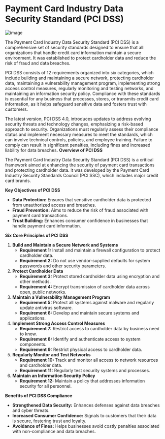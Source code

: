 
# Payment Card Industry Data Security Standard (PCI DSS) 

![image](https://github.com/user-attachments/assets/8abd7cfe-a7d0-4b93-a8a3-e133d8e8a3b7)


The Payment Card Industry Data Security Standard (PCI DSS) is a comprehensive set of security standards designed to ensure that all organizations that handle credit card information maintain a secure environment. It was established to protect cardholder data and reduce the risk of fraud and data breaches. 

PCI DSS consists of 12 requirements organized into six categories, which include building and maintaining a secure network, protecting cardholder data, maintaining a vulnerability management program, implementing strong access control measures, regularly monitoring and testing networks, and maintaining an information security policy. Compliance with these standards is essential for any business that processes, stores, or transmits credit card information, as it helps safeguard sensitive data and fosters trust with customers. 

The latest version, PCI DSS 4.0, introduces updates to address evolving security threats and technology changes, emphasizing a risk-based approach to security. Organizations must regularly assess their compliance status and implement necessary measures to meet the standards, which can involve technical controls, policies, and employee training. Failure to comply can result in significant penalties, including fines and increased liability for data breaches. **Overview of PCI DSS**

The Payment Card Industry Data Security Standard (PCI DSS) is a critical framework aimed at enhancing the security of payment card transactions and protecting cardholder data. It was developed by the Payment Card Industry Security Standards Council (PCI SSC), which includes major credit card brands. 

**Key Objectives of PCI DSS**

- **Data Protection:** Ensures that sensitive cardholder data is protected from unauthorized access and breaches.
- **Fraud Prevention:** Aims to reduce the risk of fraud associated with payment card transactions.
- **Trust Building:** Enhances consumer confidence in businesses that handle payment card information.

**Six Core Principles of PCI DSS**

1. **Build and Maintain a Secure Network and Systems**
   - **Requirement 1:** Install and maintain a firewall configuration to protect cardholder data.
   - **Requirement 2:** Do not use vendor-supplied defaults for system passwords and other security parameters.
2. **Protect Cardholder Data**
   - **Requirement 3:** Protect stored cardholder data using encryption and other methods.
   - **Requirement 4:** Encrypt transmission of cardholder data across open, public networks.
3. **Maintain a Vulnerability Management Program**
   - **Requirement 5:** Protect all systems against malware and regularly update antivirus software.
   - **Requirement 6:** Develop and maintain secure systems and applications.
4. **Implement Strong Access Control Measures**
   - **Requirement 7:** Restrict access to cardholder data by business need to know.
   - **Requirement 8:** Identify and authenticate access to system components.
   - **Requirement 9:** Restrict physical access to cardholder data.
5. **Regularly Monitor and Test Networks**
   - **Requirement 10:** Track and monitor all access to network resources and cardholder data.
   - **Requirement 11:** Regularly test security systems and processes.
6. **Maintain an Information Security Policy**
   - **Requirement 12:** Maintain a policy that addresses information security for all personnel.

**Benefits of PCI DSS Compliance**

- **Strengthened Data Security:** Enhances defenses against data breaches and cyber threats.
- **Increased Consumer Confidence:** Signals to customers that their data is secure, fostering trust and loyalty.
- **Avoidance of Fines:** Helps businesses avoid costly penalties associated with non-compliance and data breaches.
